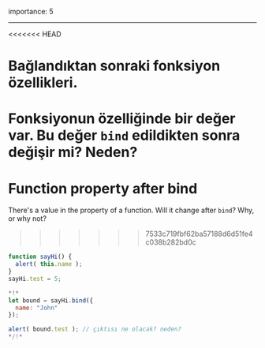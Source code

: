 importance: 5

---

<<<<<<< HEAD
# Bağlandıktan sonraki fonksiyon özellikleri.
Fonksiyonun özelliğinde bir değer var. Bu değer `bind` edildikten sonra değişir mi? Neden?
=======
# Function property after bind

There's a value in the property of a function. Will it change after `bind`? Why, or why not?
>>>>>>> 7533c719fbf62ba57188d6d51fe4c038b282bd0c

```js run
function sayHi() {
  alert( this.name );
}
sayHi.test = 5;

*!*
let bound = sayHi.bind({
  name: "John"
});

alert( bound.test ); // çıktısı ne olacak? neden?
*/!*
```

